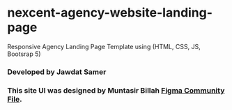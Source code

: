 # nexcent-agency-website-landing-page

Responsive Agency Landing Page Template using (HTML, CSS, JS, Bootsrap 5)

### Developed by Jawdat Samer
### This site UI was designed by Muntasir Billah [Figma Community File](https://pages.github.com/](https://www.figma.com/community/file/1222060007934600841)https://www.figma.com/community/file/1222060007934600841).
 

